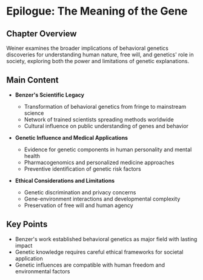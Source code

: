 # Epilogue: The Meaning of the Gene

## Chapter Overview
Weiner examines the broader implications of behavioral genetics discoveries for understanding human nature, free will, and genetics' role in society, exploring both the power and limitations of genetic explanations.

## Main Content
- **Benzer's Scientific Legacy**
  - Transformation of behavioral genetics from fringe to mainstream science
  - Network of trained scientists spreading methods worldwide
  - Cultural influence on public understanding of genes and behavior

- **Genetic Influence and Medical Applications**
  - Evidence for genetic components in human personality and mental health
  - Pharmacogenomics and personalized medicine approaches
  - Preventive identification of genetic risk factors

- **Ethical Considerations and Limitations**
  - Genetic discrimination and privacy concerns
  - Gene-environment interactions and developmental complexity
  - Preservation of free will and human agency

## Key Points
- Benzer's work established behavioral genetics as major field with lasting impact
- Genetic knowledge requires careful ethical frameworks for societal application
- Genetic influences are compatible with human freedom and environmental factors